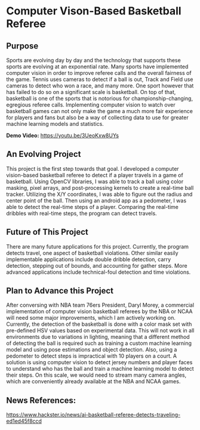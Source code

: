 # Computer Vison-Based Basketball Referee

## Purpose
Sports are evolving day by day and the technology that supports these sports are evolving at an exponential rate. Many sports have implemented computer vision in order to improve referee calls and the overall fairness of the game. Tennis uses cameras to detect if a ball is out, Track and Field use cameras to detect who won a race, and many more. One sport however that has failed to do so on a significant scale is basketball. On top of that, basketball is one of the sports that is notorious for championship-changing, egregious referee calls. Implementing computer vision to watch over basketball games can not only make the game a much more fair experience for players and fans but also be a way of collecting data to use for greater machine learning models and statistics.

**Demo Video:** https://youtu.be/3UeoKxw8UYs

## An Evolving Project
This project is the first step towards that goal. I developed a computer vision-based basketball referee to detect if a player travels in a game of basketball. Using OpenCV libraries, I was able to track a ball using color masking, pixel arrays, and post-processing kernels to create a real-time ball tracker. Utilizing the X/Y coordinates, I was able to figure out the radius and center point of the ball. Then using an android app as a pedometer, I was able to detect the real-time steps of a player. Comparing the real-time dribbles with real-time steps, the program can detect travels.

## Future of This Project
There are many future applications for this project. Currently, the program detects travel, one aspect of basketball violations. Other similar easily implementable applications include double dribble detection, carry detection, stepping out of bounds, and accounting for gather steps. More advanced applications include technical-foul detection and time violations.

## Plan to Advance this Project
After conversing with NBA team 76ers President, Daryl Morey, a commercial implementation of computer vision basketball referees by the NBA or NCAA will need some major improvements, which I am actively working on. Currently, the detection of the basketball is done with a color mask set with pre-defined HSV values based on experimental data. This will not work in all environments due to variations in lighting, meaning that a different method of detecting the ball is required such as training a custom machine learning model and using pose estimations and object detection. Also, using a pedometer to detect steps is impractical with 10 players on a court. A solution is using computer vision to detect jersey numbers and player faces to understand who has the ball and train a machine learning model to detect their steps. On this scale, we would need to stream many camera angles, which are conveniently already available at the NBA and NCAA games.

## News References:
https://www.hackster.io/news/ai-basketball-referee-detects-traveling-ed1ed45f8ccd

